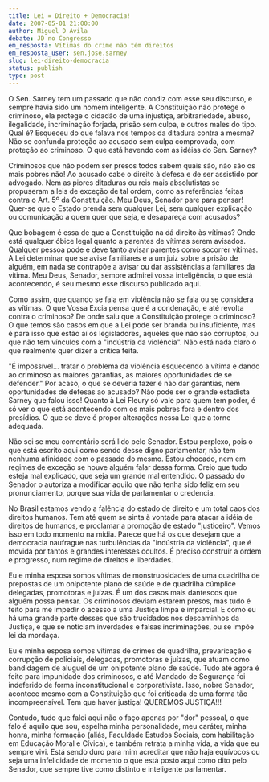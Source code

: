 ```yaml
---
title: Lei = Direito + Democracia!
date: 2007-05-01 21:00:00
author: Miguel D Avila
debate: JD no Congresso
em_resposta: Vítimas do crime não têm direitos
em_resposta_user: sen.jose.sarney
slug: lei-direito-democracia
status: publish 
type: post
---
```


O Sen. Sarney tem um passado que não condiz com esse seu discurso, e sempre havia sido um homem inteligente. A Constituição não protege o criminoso, ela protege o cidadão de uma injustiça, arbitrariedade, abuso, ilegalidade, incriminação forjada, prisão sem culpa, e outros males do tipo. Qual é? Esqueceu do que falava nos tempos da ditadura contra a mesma? Não se confunda proteção ao acusado sem culpa comprovada, com proteção ao criminoso. O que está havendo com as idéias do Sen. Sarney?  

  

Criminosos que não podem ser presos todos sabem quais são, não são os mais pobres não! Ao acusado cabe o direito à defesa e de ser assistido por advogado. Nem as piores ditaduras ou reis mais absolutistas se propuseram a leis de exceção de tal ordem, como as referências feitas contra o Art. 5º da Constituição. Meu Deus, Senador pare para pensar! Quer-se que o Estado prenda sem qualquer Lei, sem qualquer explicação ou comunicação a quem quer que seja, e desapareça com acusados?   

  

Que bobagem é essa de que a Constituição na dá direito às vítimas? Onde está qualquer óbice legal quanto a parentes de vítimas serem avisados. Qualquer pessoa pode e deve tanto avisar parentes como socorrer vítimas. A Lei determinar que se avise familiares e a um juiz sobre a prisão de alguém, em nada se contrapõe a avisar ou dar assistências a familiares da vítima. Meu Deus, Senador, sempre admirei vossa inteligência, o que está acontecendo, é seu mesmo esse discurso publicado aqui.   

  

Como assim, que quando se fala em violência não se fala ou se considera as vítimas. O que Vossa Excia pensa que é a condenação, e até revolta contra o criminoso? De onde saiu que a Constituição protege o criminoso? O que temos são casos em que a Lei pode ser branda ou insuficiente, mas é para isso que estão aí os legisladores, aqueles que não são corruptos, ou que não tem vínculos com a "indústria da violência". Não está nada claro o que realmente quer dizer a crítica feita.  

  

"É impossível... tratar o problema da violência esquecendo a vítima e dando ao criminoso as maiores garantias, as maiores oportunidades de se defender." Por acaso, o que se deveria fazer é não dar garantias, nem oportunidades de defesas ao acusado? Não pode ser o grande estadista Sarney que falou isso! Quanto à Lei Fleury só vale para quem tem poder, é só ver o que está acontecendo com os mais pobres fora e dentro dos presídios. O que se deve é propor alterações nessa Lei que a torne adequada.  

  

Não sei se meu comentário será lido pelo Senador. Estou perplexo, pois o que está escrito aqui como sendo desse digno parlamentar, não tem nenhuma afinidade com o passado do mesmo. Estou chocado, nem em regimes de exceção se houve alguém falar dessa forma. Creio que tudo esteja mal explicado, que seja um grande mal entendido. O passado do Senador o autoriza a modificar aquilo que não tenha sido feliz em seu pronunciamento, porque sua vida de parlamentar o credencia.  

  

No Brasil estamos vendo a falência do estado de direito e um total caos dos direitos humanos. Tem até quem se sinta à vontade para atacar a idéia de direitos de humanos, e proclamar a promoção de estado "justiceiro". Vemos isso em todo momento na mídia. Parece que há os que desejam que a democracia naufrague nas turbulências da "indústria da violência", que é movida por tantos e grandes interesses ocultos. É preciso construir a ordem e progresso, num regime de direitos e liberdades.  

  

Eu e minha esposa somos vítimas de monstruosidades de uma quadrilha de prepostas de um onipotente plano de saúde e de quadrilha cúmplice delegadas, promotoras e juízas. É um dos casos mais dantescos que alguém possa pensar. Os criminosos deviam estarem presos, mas tudo é feito para me impedir o acesso a uma Justiça limpa e imparcial. E como eu há uma grande parte desses que são trucidados nos descaminhos da Justiça, e que se noticiam inverdades e falsas incriminações, ou se impõe lei da mordaça.   

  

Eu e minha esposa somos vítimas de crimes de quadrilha, prevaricação e corrupção de policiais, delegadas, promotoras e juízas, que atuam como bandidagem de aluguel de um onipotente plano de saúde. Tudo até agora é feito para impunidade dos criminosos, e até Mandado de Segurança foi indeferido de forma inconstitucional e corporativista. Isso, nobre Senador, acontece mesmo com a Constituição que foi criticada de uma forma tão incompreensível. Tem que haver justiça! QUEREMOS JUSTIÇA!!!  

  

Contudo, tudo que falei aqui não o faço apenas por "dor" pessoal, o que falo é aquilo que sou, espelha minha personalidade, meu caráter, minha honra, minha formação (aliás, Faculdade Estudos Sociais, com habilitação em Educação Moral e Cívica), e também retrata a minha vida, a vida que eu sempre vivi. Está sendo duro para mim acreditar que não haja equívocos ou seja uma infelicidade de momento o que está posto aqui como dito pelo Senador, que sempre tive como distinto e inteligente parlamentar.
